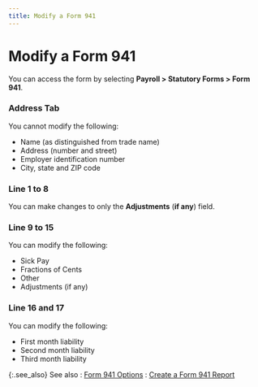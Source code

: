```yaml
---
title: Modify a Form 941
---
```


# Modify a Form 941


You can access the form by selecting **Payroll 
 &gt; Statutory Forms &gt; Form 941**.

### Address Tab


You cannot modify the following:

- Name (as distinguished  from trade name)
- Address (number  and street)
- Employer identification  number
- City, state  and ZIP code


### Line 1 to 8 


You can make changes to only the **Adjustments**  (**if any**) field.

### Line 9 to 15 


You can modify the following:

- Sick Pay
- Fractions of  Cents
- Other
- Adjustments  (if any)


### Line 16 and 17


You can modify the following:

- First month  liability
- Second month  liability
- Third month  liability



{:.see_also}
See also
: [Form  941 Options]({{site.prl_baseurl}}/statutory-forms-and-reports/form-941/creating-a-form-941-report/employee_form_941_options_sfr.html)
: [Create a Form  941 Report]({{site.prl_baseurl}}/statutory-forms-and-reports/form-941/creating-a-form-941-report/create_a_form_941_sfr.html)
